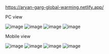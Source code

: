 https://aryan-garg-global-warming.netlify.app/

PC view

![image](https://user-images.githubusercontent.com/75360897/168470638-55192e61-eb0c-4ea0-895b-587deb0c415d.png)
![image](https://user-images.githubusercontent.com/75360897/168470640-fa5530b8-2e36-4c08-8c72-ba7e434fef5a.png)
![image](https://user-images.githubusercontent.com/75360897/168470648-82fec215-cdaa-434f-8f83-aeb58b7bf457.png)
![image](https://user-images.githubusercontent.com/75360897/168470651-af71cee4-1c2c-4275-9207-46f0b9c3fd4c.png)


Mobile view

![image](https://user-images.githubusercontent.com/75360897/168470621-463b666e-0609-41c6-85e9-cefe5e695abf.png)
![image](https://user-images.githubusercontent.com/75360897/168470622-887ba6eb-7af1-4353-b562-56f96121ac4d.png)
![image](https://user-images.githubusercontent.com/75360897/168470624-0c4e9a02-0890-4fdd-87b9-d3c6c7ca54b8.png)
![image](https://user-images.githubusercontent.com/75360897/168470628-84c6f24c-6852-4f80-8afa-30bfb8ddc00a.png)
